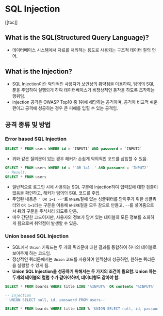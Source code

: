 # SQL Injection

[[toc]]

## What is the SQL(Structured Query Language)?
- 데이터베이스 시스템에서 자료를 처리하는 용도로 사용되는 구조적 데이터 질의 언어.

## What is the Injection?
- SQL Injection이란 악의적인 사용자가 보안상의 취약점을 이용하여, 임의의 SQL 문을 주입하여 실행되게 하여 데이터베이스가 비정상적인 동작을 하도록 조작하는 행위임.
- Injection 공격은 OWASP Top10 중 1위에 해당하는 공격이며, 공격이 비교적 쉬운 편이고 공격에 성공하는 경우 큰 피해를 입힐 수 있는 공격임.

## 공격 종류 및 방법

### Error based SQL Injection

```sql
SELECT * FROM users WHERE id = `INPUT1` AND password = `INPUT2`
```

- 위와 같은 질의문이 있는 경우 해커가 손쉽게 악의적인 코드를 삽입할 수 있음.

```sql
SELECT * FROM users WHERE id = '`OR 1=1--' AND password = 'INPUT2'
-- Result:
SELECT * FROM users
```

-  일반적으로 로그인 시에 사용되는 SQL 구문에 Injection하여 입력값에 대한 검증이 없음을 확인하고, 해커가 임의의 SQL 코드를 주입.
- 주입된 내용은 `' OR 1=1 --'`로 `WHERE`절에 있는 싱글쿼터를 닫아주기 위한 싱글쿼터와 `OR 1=1`라는 구문을 이용해 `WHERE`절을 모두 참으로 만들고, `--`를 넣어줌으로서 뒤의 구문을 주석처리 되도록 만듬.
- 매우 간단한 코드이지만, 사용자의 정보가 담겨 있는 테이블의 모든 정보를 조회하게 됨으로써 취약점이 발생할 수 있음.

### Union based SQL Injection
- SQL에서 `Union` 키워드는 두 개의 쿼리문에 대한 결과를 통합하여 하나의 테이블로 보여주게 하는 코드임.
- 정상적인 쿼리문에서는 `Union` 코드를 사용하여 인젝션에 성공하면, 원하는 쿼리문을 실행할 수 있게 됨. 
- **Union SQL Injection을 성공하기 위해서는 두 가지의 조건이 필요함. Union 하는 두개의 테이블의 컬럼 수가 같아야하며, 데이터형도 같아야 함.**

```sql
SELECT * FROM boards WHERE title LIKE '%INPUT%' OR contents '%INPUT%'

-- Injection
' UNION SELECT null, id, password FROM users--'

SELECT * FROM boards WHERE title LIKE % 'UNION SELECT null, id, password FROM users -- %' AND contents '% UNION SELECT null, id, password FROM users -- %'
```
